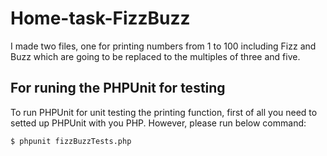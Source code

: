 # Home-task-FizzBuzz
I made two files, one for printing numbers from 1 to 100 including Fizz and Buzz which are going to be replaced to the multiples of three and five.

## For runing the PHPUnit for testing
To run PHPUnit for unit testing the printing function, first of all you need to setted up PHPUnit with you PHP. However, please run below command:

```
$ phpunit fizzBuzzTests.php
```
